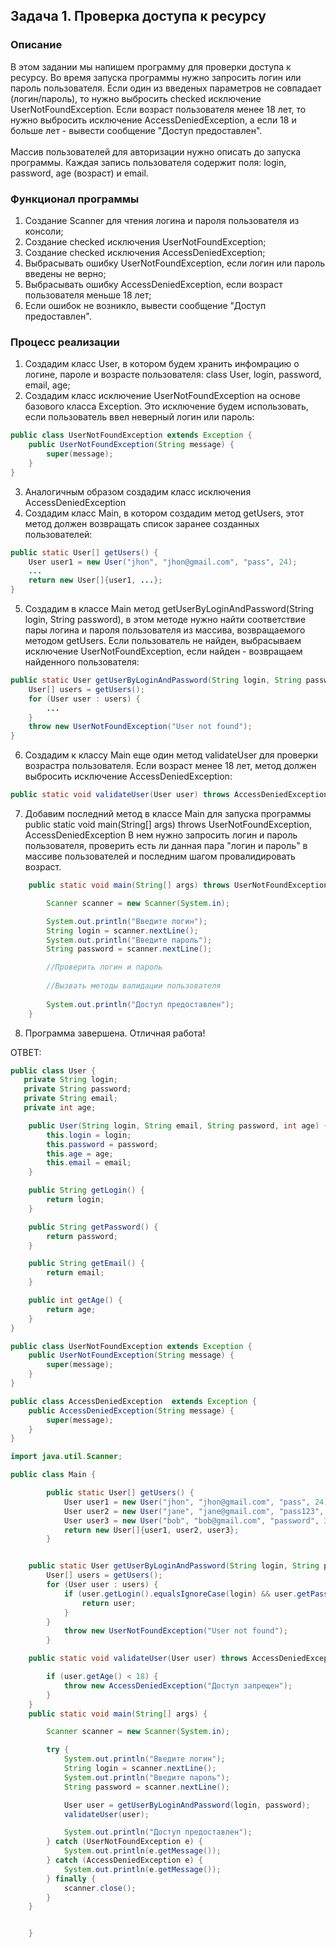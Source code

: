 ## Задача 1. Проверка доступа к ресурсу

### Описание
В этом задании мы напишем программу для проверки доступа к ресурсу. Во время запуска программы нужно запросить логин или пароль пользователя. Если один из введеных параметров не совпадает (логин/пароль), то нужно выбросить checked исключение UserNotFoundException. Если возраст пользователя менее 18 лет, то нужно выбросить исключение AccessDeniedException, а если 18 и больше лет - вывести сообщение "Доступ предоставлен". <br>
<br>
Массив пользователей для авторизации нужно описать до запуска программы. Каждая запись пользователя содержит поля: login, password, age (возраст) и email.
 
### Функционал программы
1. Создание Scanner для чтения логина и пароля пользователя из консоли;
2. Создание checked исключения UserNotFoundException;
3. Создание checked исключения AccessDeniedException;
4. Выбрасывать ошибку UserNotFoundException, если логин или пароль введены не верно;
5. Выбрасывать ошибку AccessDeniedException, если возраст пользователя меньше 18 лет;
5. Если ошибок не возникло, вывести сообщение "Доступ предоставлен".

### Процесс реализации
1. Создадим класс User, в котором будем хранить инфомрацию о логине, пароле и возрасте пользователя: 
class User, login, password, email, age;
2. Создадим класс исключение UserNotFoundException на основе базового класса Exception. Это исключение будем использовать, если пользователь ввел неверный логин или пароль:
```java
public class UserNotFoundException extends Exception {
    public UserNotFoundException(String message) {
        super(message);
    }
}
```
3. Аналогичным образом создадим класс исключения AccessDeniedException
4. Создадим класс Main, в котором создадим метод getUsers, этот метод должен возвращать список заранее созданных пользователей:
```java
public static User[] getUsers() {
    User user1 = new User("jhon", "jhon@gmail.com", "pass", 24);
    ...
    return new User[]{user1, ...};
}
```
5. Создадим в классе Main метод getUserByLoginAndPassword(String login, String password), в этом методе нужно найти соответствие пары логина и пароля пользователя из массива, возвращаемого методом getUsers. Если пользователь не найден, выбрасываем исключение UserNotFoundException, если найден - возвращаем найденного пользователя:
```java
public static User getUserByLoginAndPassword(String login, String password) throws UserNotFoundException {
    User[] users = getUsers();
    for (User user : users) {
        ...
    }
    throw new UserNotFoundException("User not found");    
}   
```
6. Создадим к классу Main еще один метод validateUser для проверки возрастра пользователя. Если возраст менее 18 лет, метод должен выбросить исключение AccessDeniedException:
```java
public static void validateUser(User user) throws AccessDeniedException
``` 
7. Добавим последний метод в классе Main для запуска программы public static void main(String[] args) throws UserNotFoundException, AccessDeniedException
В нем нужно запросить логин и пароль пользователя, проверить есть ли данная пара "логин и пароль" в массиве пользователей и последним шагом провалидировать возраст.
```java
    public static void main(String[] args) throws UserNotFoundException, AccessDeniedException {

        Scanner scanner = new Scanner(System.in);

        System.out.println("Введите логин");
        String login = scanner.nextLine();
        System.out.println("Введите пароль");
        String password = scanner.nextLine();

        //Проверить логин и пароль
        
        //Вызвать методы валидации пользователя
        
        System.out.println("Доступ предоставлен");
    }

```
8. Программа завершена. Отличная работа!

ОТВЕТ:

```java 
public class User {
   private String login;
   private String password;
   private String email;
   private int age;

    public User(String login, String email, String password, int age) {
        this.login = login;
        this.password = password;
        this.age = age;
        this.email = email;
    }

    public String getLogin() {
        return login;
    }

    public String getPassword() {
        return password;
    }

    public String getEmail() {
        return email;
    }

    public int getAge() {
        return age;
    }
}

public class UserNotFoundException extends Exception {
    public UserNotFoundException(String message) {
        super(message);
    }
}

public class AccessDeniedException  extends Exception {
    public AccessDeniedException(String message) {
        super(message);
    }
}

import java.util.Scanner;

public class Main {

        public static User[] getUsers() {
            User user1 = new User("jhon", "jhon@gmail.com", "pass", 24);
            User user2 = new User("jane", "jane@gmail.com", "pass123", 17);
            User user3 = new User("bob", "bob@gmail.com", "password", 31);
            return new User[]{user1, user2, user3};
        }


    public static User getUserByLoginAndPassword(String login, String password) throws UserNotFoundException {
        User[] users = getUsers();
        for (User user : users) {
            if (user.getLogin().equalsIgnoreCase(login) && user.getPassword().equals(password)) {
                return user;
            }
        }
            throw new UserNotFoundException("User not found");
        }

    public static void validateUser(User user) throws AccessDeniedException {

        if (user.getAge() < 18) {
            throw new AccessDeniedException("Доступ запрещен");
        }
    }
    public static void main(String[] args) {

        Scanner scanner = new Scanner(System.in);

        try {
            System.out.println("Введите логин");
            String login = scanner.nextLine();
            System.out.println("Введите пароль");
            String password = scanner.nextLine();

            User user = getUserByLoginAndPassword(login, password);
            validateUser(user);

            System.out.println("Доступ предоставлен");
        } catch (UserNotFoundException e) {
            System.out.println(e.getMessage());
        } catch (AccessDeniedException e) {
            System.out.println(e.getMessage());
        } finally {
            scanner.close();
        }
    }


    }




```
